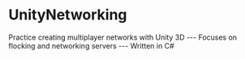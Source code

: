 # UnityNetworking
Practice creating multiplayer networks with Unity 3D --- 
Focuses on flocking and networking servers --- 
Written in C#
